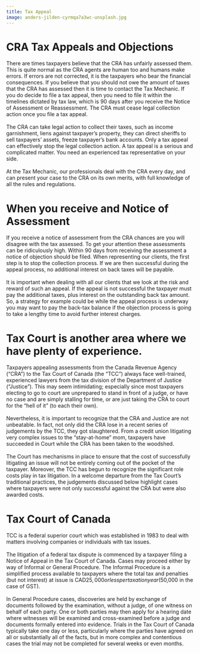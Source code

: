 ```yaml
---
title: Tax Appeal
image: anders-jilden-cyrmqa7a3wc-unsplash.jpg
---
```

# CRA Tax Appeals and Objections

There are times taxpayers believe that the CRA has unfairly assessed them. This is quite normal as the CRA agents are human too and humans make errors. If errors are not corrected, it is the taxpayers who bear the financial consequences. If you believe that you should not owe the amount of taxes that the CRA has assessed then it is time to contact the Tax Mechanic. If you do decide to file a tax appeal, then you need to file it within the timelines dictated by tax law, which is 90 days after you receive the Notice of Assessment or Reassessment. The CRA must cease legal collection action once you file a tax appeal.\
\
The CRA can take legal action to collect their taxes, such as income garnishment, liens against taxpayer’s property, they can direct sheriffs to sell taxpayers’ assets, freeze taxpayer’s bank accounts. Only a tax appeal can effectively stop the legal collection action. A tax appeal is a serious and complicated matter. You need an experienced tax representative on your side.\
\
At the Tax Mechanic, our professionals deal with the CRA every day, and can present your case to the CRA on its own merits, with full knowledge of all the rules and regulations.

# When you receive and Notice of Assessment

If you receive a notice of assessment from the CRA chances are you will disagree with the tax assessed. To get your attention these assessments can be ridiculously high. Within 90 days from receiving the assessment a notice of objection should be filed. When representing our clients, the first step is to stop the collection process. If we are then successful during the appeal process, no additional interest on back taxes will be payable.\
\
It is important when dealing with all our clients that we look at the risk and reward of such an appeal. If the appeal is not successful the taxpayer must pay the additional taxes, plus interest on the outstanding back tax amount. So, a strategy for example could be while the appeal process is underway you may want to pay the back-tax balance if the objection process is going to take a lengthy time to avoid further interest charges.

# Tax Court is another area where we have plenty of experience.

Taxpayers appealing assessments from the Canada Revenue Agency (“CRA”) to the Tax Court of Canada (the “TCC”) always face well-trained, experienced lawyers from the tax division of the Department of Justice (“Justice”). This may seem intimidating; especially since most taxpayers electing to go to court are unprepared to stand in front of a judge, or have no case and are simply stalling for time, or are just taking the CRA to court for the “hell of it” (to each their own).\
\
Nevertheless, it is important to recognize that the CRA and Justice are not unbeatable. In fact, not only did the CRA lose in a recent series of judgements by the TCC, they got slaughtered. From a credit union litigating very complex issues to the “stay-at-home” mom, taxpayers have succeeded in Court while the CRA has been taken to the woodshed.\
\
The Court has mechanisms in place to ensure that the cost of successfully litigating an issue will not be entirely coming out of the pocket of the taxpayer. Moreover, the TCC has begun to recognize the significant role costs play in tax litigation. In a welcome departure from the Tax Court’s traditional practices, the judgements discussed below highlight cases where taxpayers were not only successful against the CRA but were also awarded costs.

# Tax Court of Canada

TCC is a federal superior court which was established in 1983 to deal with matters involving companies or individuals with tax issues.\
\
The litigation of a federal tax dispute is commenced by a taxpayer filing a Notice of Appeal in the Tax Court of Canada. Cases may proceed either by way of Informal or General Procedure. The Informal Procedure is a simplified process available to taxpayers where the total tax and penalties (but not interest) at issue is CAD$25,000 or less per taxation year ($50,000 in the case of GST).\
\
In General Procedure cases, discoveries are held by exchange of documents followed by the examination, without a judge, of one witness on behalf of each party. One or both parties may then apply for a hearing date where witnesses will be examined and cross-examined before a judge and documents formally entered into evidence. Trials in the Tax Court of Canada typically take one day or less, particularly where the parties have agreed on all or substantially all of the facts, but in more complex and contentious cases the trial may not be completed for several weeks or even months.
